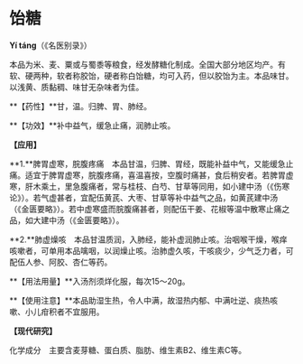 # 饴糖

**Yí táng**（《名医别录》）

本品为米、麦、粟或与蜀黍等粮食，经发酵糖化制成。全国大部分地区均产。有软、硬两种，软者称胶饴，硬者称白饴糖，均可入药，但以胶饴为主。本品味甘。以浅黄、质黏稠、味甘无杂味者为佳。

**【药性】**甘，温。归脾、胃、肺经。

**【功效】**补中益气，缓急止痛，润肺止咳。

**【应用】**

**1.**脾胃虚寒，脘腹疼痛　本品甘温，归脾、胃经，既能补益中气，又能缓急止痛。适宜于脾胃虚寒，脘腹疼痛，喜温喜按，空腹时痛甚，食后稍安者。若脾胃虚寒，肝木乘土，里急腹痛者，常与桂枝、白芍、甘草等同用，如小建中汤（《伤寒论》）。若气虚甚者，宜配伍黄芪、大枣、甘草等补中益气之品，如黄芪建中汤（《金匮要略》）。若中虚寒盛而脘腹痛甚者，则配伍干姜、花椒等温中散寒止痛之品，如大建中汤（《金匮要略》）。

**2.**肺虚燥咳　本品甘温质润，入肺经，能补虚润肺止咳。治咽喉干燥，喉痒咳嗽者，可单用本品噙咽，以润燥止咳。治肺虚久咳，干咳痰少，少气乏力者，可配伍人参、阿胶、杏仁等药。

**【用法用量】**入汤剂须烊化服，每次15～20g。

**【使用注意】**本品助湿生热，令人中满，故湿热内郁、中满吐逆、痰热咳嗽、小儿疳积者不宜服用。

**【现代研究】**

化学成分　主要含麦芽糖、蛋白质、脂肪、维生素B2、维生素C等。